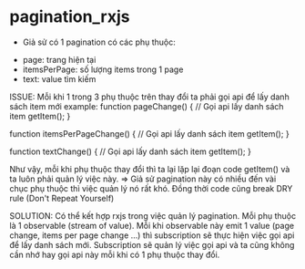 # pagination_rxjs
- Giả sử có 1 pagination có các phụ thuộc:
+ page: trang hiện tại
+ itemsPerPage: số lượng items trong 1 page
+ text: value tìm kiếm

ISSUE: Mỗi khi 1 trong 3 phụ thuộc trên thay đổi ta phải gọi api để lấy danh sách item mới
example:
function pageChange() {
 // Gọi api lấy danh sách item
  getItem();
}

function itemsPerPageChange() {
 // Gọi api lấy danh sách item
  getItem();
}

function textChange() {
 // Gọi api lấy danh sách item
  getItem();
}

Như vậy, mỗi khi phụ thuộc thay đổi thì ta lại lặp lại đoạn code getItem() và ta luôn phải quản lý việc này.
=> Giả sử pagination này có nhiều đến vài chục phụ thuộc thì việc quản lý nó rất khó. Đồng thời code cũng break DRY rule (Don't Repeat Yourself)

SOLUTION:
Có thể kết hợp rxjs trong việc quản lý pagination. Mỗi phụ thuộc là 1 observable (stream of value). Mỗi khi observable này emit 1 value (page change, items per page change ...)
thì subscription sẽ thực hiện việc gọi api để lấy danh sách mới. Subscription sẽ quản lý việc gọi api và ta cũng không cần nhớ hay gọi api này mỗi khi có 1 phụ thuộc thay đổi.
